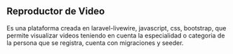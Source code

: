 ## Reproductor de Video

Es una plataforma creada en laravel-livewire, javascript, css, bootstrap, que permite visualizar videos teniendo en cuenta la especialidad o categoria de la persona que se registra, cuenta con migraciones y seeder. 
